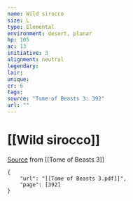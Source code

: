 ```yaml
---
name: Wild sirocco
size: L
type: Elemental
environment: desert, planar
hp: 105
ac: 13
initiative: 3
alignment: neutral
legendary: 
lair: 
unique: 
cr: 6
tags: 
source: "Tome of Beasts 3: 392"
url: ""
---
```

# [[Wild sirocco]]

[Source](zotero://open-pdf/library/items/BLGR9HVR?page=392) from [[Tome of Beasts 3]]

```pdf
{
	"url": "[[Tome of Beasts 3.pdf]]",
	"page": [392]
}
```

